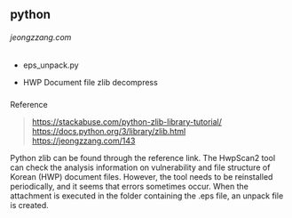 ## python 
###### jeongzzang.com
* eps_unpack.py 
- HWP Document file zlib decompress
#####
Reference
> https://stackabuse.com/python-zlib-library-tutorial/
> https://docs.python.org/3/library/zlib.html
> https://jeongzzang.com/143

Python zlib can be found through the reference link.
The HwpScan2 tool can check the analysis information on vulnerability and file structure of Korean (HWP) document files.
However, the tool needs to be reinstalled periodically, and it seems that errors sometimes occur.
When the attachment is executed in the folder containing the .eps file, an unpack file is created.
